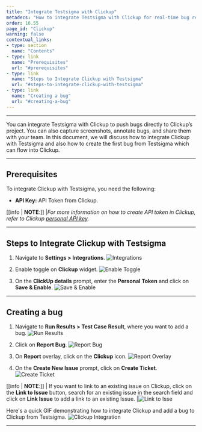 ```yaml
---
title: "Integrate Testsigma with Clickup"
metadecs: "How to integrate Testsigma with Clickup for real-time bug reporting during Test Runs | Push bugs directly from Testsigma to your Clickup project" 
order: 16.55
page_id: "Clickup"
warning: false
contextual_links:
- type: section
  name: "Contents"
- type: link
  name: "Prerequisites"
  url: "#prerequisites"
- type: link
  name: "Steps to Integrate Clickup with Testsigma"
  url: "#steps-to-integrate-clickup-with-testsigma"
- type: link
  name: "Creating a bug"
  url: "#creating-a-bug"
---
```

---

You can integrate Testsigma with Clickup to push bugs directly to Clickup’s project. You can also capture screenshots, annotate bugs, and share them with your team. In this document, we will discuss how to integrate Clickup with Testsigma and also how to create the first bug from Testsigma which can flow into Clickup.

---

## **Prerequisites**
To integrate Clickup with Testsigma, you need the following:
- **API Key:** API Token from Clickup. 

[[info | **NOTE**:]]
|*For more information on how to create API token in Clickup, refer to Clickup [personal API key](https://help.clickup.com/hc/en-us/articles/6303426241687-Getting-Started-with-the-ClickUp-API).*

---

## **Steps to Integrate Clickup with Testsigma**
1. Navigate to **Settings > Integrations**.
![Integrations](https://s3.amazonaws.com/static-docs.testsigma.com/new_images/projects/applications/ytintegrations.png)

2. Enable toggle on **Clickup** widget.
![Enable Toggle](https://s3.amazonaws.com/static-docs.testsigma.com/new_images/projects/applications/toggleclickup.png)

3. On the **ClickUp details** prompt, enter the **Personal Token** and click on **Save & Enable**.
![Save & Enable](https://s3.amazonaws.com/static-docs.testsigma.com/new_images/projects/applications/cusaveenable.png)


---

## **Creating a bug**
1. Navigate to **Run Results > Test Case Result**, where you want to add a bug.
![Run Results](https://s3.amazonaws.com/static-docs.testsigma.com/new_images/projects/applications/tcresultyt.png)

2. Click on **Report Bug**.
![Report Bug](https://s3.amazonaws.com/static-docs.testsigma.com/new_images/projects/applications/reportbugyt.png)

3. On **Report** overlay, click on the **Clickup** icon.
![Report Overlay](https://s3.amazonaws.com/static-docs.testsigma.com/new_images/projects/applications/clickupreport.png)

4. On the **Create New Issue** prompt, click on **Create Ticket**.
![Create Ticket](https://s3.amazonaws.com/static-docs.testsigma.com/new_images/projects/applications/cucreateticket.png)

[[info | **NOTE**:]]
| If you want to link to an existing issue on Clickup, click on the **Link to Issue** button, search for an existing issue in the search field and click on **Link Issue** to add a link to an existing Issue.
|![Link to Isse](https://s3.amazonaws.com/static-docs.testsigma.com/new_images/projects/applications/culinktoissue.png)


Here's a quick GIF demonstrating how to integrate Clickup and add a bug to Clickup from Testsigma. 
![Clickup Integration](https://s3.amazonaws.com/static-docs.testsigma.com/new_images/projects/applications/clickupgif.gif)

---
